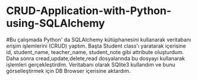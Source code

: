 # CRUD-Application-with-Python-using-SQLAlchemy
#Bu çalışmada Python' da SQLAlchemy kütüphanesini kullanarak veritabanı erişim işlemlerini (CRUD) 
yaptım.
Başta Student class'ı yaratarak içerisine id, student_name, teacher_name, student_note gibi attribute oluşturdum. Daha sonra cread,update,delete,read
dosyalarında bu dosyayı kullanarak işlemleri gerçekleştirdim. Veritabanı olarak SQlite3 kullandım ve bunu görselleştirmek için DB Browser içerisine aktardım.

